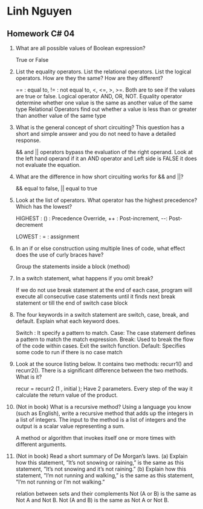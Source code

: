 # Linh Nguyen
## Homework C# 04

1. What are all possible values of Boolean expression?  

	True or False 

2. List the equality operators. List the relational operators. List the logical operators. How are they the same? How are they different?  

	== : equal to, != : not equal to, <, <=, >, >=.  Both are to see if the values are true or false. Logical operator AND, OR, NOT. 
	Equality operator determine whether one value is the same as another value of the same type 
	Relational Operators find out whether a value is less than or greater than another value of the same type 

3. What is the general concept of short circuiting? This question has a short and simple answer and you do not need to have a detailed response. 

	&& and || operators bypass the evaluation of the right operand. Look at the left hand operand if it an AND operator and Left side is FALSE it does not evaluate the equation. 

4. What are the difference in how short circuiting works for && and ||?  

	&& equal to false, || equal to true 

5. Look at the list of operators. What operator has the highest precedence? Which has the lowest?  

	HIGHEST : ()  : Precedence Override, ++ : Post-increment, --: Post-decrement 

	LOWEST : = : assignment  

6. In an if or else construction using multiple lines of code, what effect does the use of curly braces have?  

	Group the statements inside a block (method) 

7. In a switch statement, what happens if you omit break? 

	If we do not use break statement at the end of each case, program will execute all consecutive case statements until it finds next break statement or till the end of switch case block 

8. The four keywords in a switch statement are switch, case, break, and default. Explain what each keyword does.  

	Switch : It specify a pattern to match. 
	Case: The case statement defines a pattern to match the match expression. 
	Break: Used to break the flow of the code within cases. Exit the switch function. 
	Default: Specifies some code to run if there is no case match 

9. Look at the source listing below. It contains two methods: recurr1() and recurr2(). There is a significant difference between the two methods. What is it?  

	recur = recurr2 (1 , initial );  Have 2 parameters.  Every step of the way it calculate the return value of the product. 

10. (Not in book) What is a recursive method? Using a language you know (such as English), write a recursive method that adds up the integers in a list of integers. The input to the method is a list of integers and the output is a scalar value representing a sum.  

	A method or algorithm that invokes itself one or more times with different arguments. 


11. (Not in book) Read a short summary of De Morgan’s laws. (a) Explain how this statement, ”It’s not snowing or raining,” is the same as this statement, ”It’s not snowing and it’s not raining.” (b) Explain how this statement, ”I’m not running and walking,” is the same as this statement, ”I’m not running or I’m not walking.” 

	relation between sets and their complements 
	Not (A or B) is the same as Not A and Not B. 
	Not (A and B) is the same as Not A or Not B. 